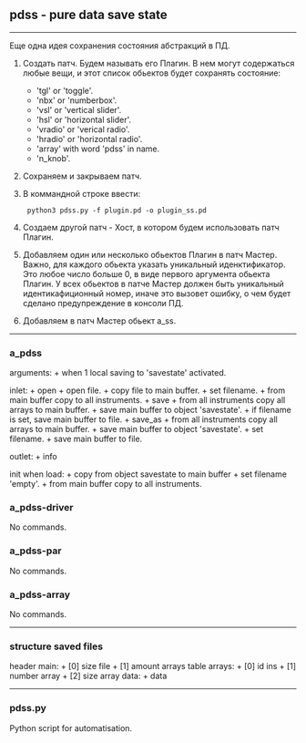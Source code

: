 ## pdss - pure data save state

--------------------------------------------------------------------------------

Еще одна идея сохранения состояния абстракций в ПД.


1. Создать патч. Будем называть его Плагин. В нем могут содержаться любые вещи,
и этот список обьектов будет сохранять состояние:
   + 'tgl' or 'toggle'.
   + 'nbx' or 'numberbox'.
   + 'vsl' or 'vertical slider'.
   + 'hsl' or 'horizontal slider'.
   + 'vradio' or 'verical radio'.
   + 'hradio' or 'horizontal radio'.
   + 'array' with word 'pdss' in name.
   + 'n_knob'.

2. Сохраняем и закрываем патч.

3. В коммандной строке ввести:

		python3 pdss.py -f plugin.pd -o plugin_ss.pd

4. Создаем другой патч - Хост, в котором будем использовать патч Плагин.

5. Добавляем один или несколько обьектов Плагин в патч Мастер. Важно, для каждого
обьекта указать уникальный иденктификатор. Это любое число больше 0, в виде первого аргумента
обьекта Плагин. У всех обьектов в патче Мастер должен быть уникальный идентикафиционный номер,
иначе это вызовет ошибку, о чем будет сделано предупреждение в консоли ПД.

6. Добавляем в патч Мастер обьект a_ss.

--------------------------------------------------------------------------------

### a_pdss

arguments:
	+ when 1 local saving to 'savestate' activated.

inlet:
	+ open <filename>
	  + open file.
	  + copy file to main buffer.
	  + set filename.
	  + from main buffer copy to all instruments.
	+ save
	  + from all instruments copy all arrays to main buffer.
	  + save main buffer to object 'savestate'.
	  + if filename is set, save main buffer to file.
	+ save_as <filename>
	  + from all instruments copy all arrays to main buffer.
	  + save main buffer to object 'savestate'.
	  + set filename.
	  + save main buffer to file.

outlet:
	+ info

init when load:
	+ copy from object savestate to main buffer
	+ set filename 'empty'.
	+ from main buffer copy to all instruments.


### a_pdss-driver

No commands.

### a_pdss-par

No commands.

### a_pdss-array

No commands.

--------------------------------------------------------------------------------

### structure saved files

header main:
	+ [0] size file
	+ [1] amount arrays
table arrays:
	+ [0] id ins
	+ [1] number array
	+ [2] size array
data:
	+ data

--------------------------------------------------------------------------------

### pdss.py

Python script for automatisation.
